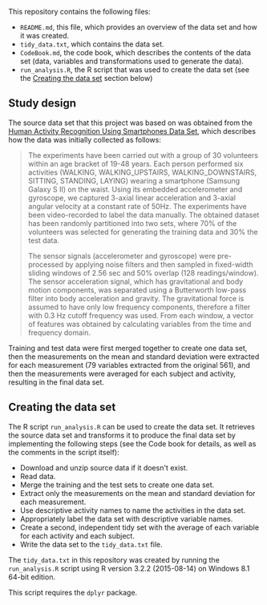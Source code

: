 
This repository contains the following files:

- `README.md`, this file, which provides an overview of the data set and how it was created.
- `tidy_data.txt`, which contains the data set.
- `CodeBook.md`, the code book, which describes the contents of the data set (data, variables and transformations used to generate the data).
- `run_analysis.R`, the R script that was used to create the data set (see the [Creating the data set](#creating-data-set) section below) 

## Study design <a name="study-design"></a>

The source data set that this project was based on was obtained from the [Human Activity Recognition Using Smartphones Data Set](http://archive.ics.uci.edu/ml/datasets/Human+Activity+Recognition+Using+Smartphones#), which describes how the data was initially collected as follows:

> The experiments have been carried out with a group of 30 volunteers within an age bracket of 19-48 years. Each person performed six activities (WALKING, WALKING\_UPSTAIRS, WALKING\_DOWNSTAIRS, SITTING, STANDING, LAYING) wearing a smartphone (Samsung Galaxy S II) on the waist. Using its embedded accelerometer and gyroscope, we captured 3-axial linear acceleration and 3-axial angular velocity at a constant rate of 50Hz. The experiments have been video-recorded to label the data manually. The obtained dataset has been randomly partitioned into two sets, where 70% of the volunteers was selected for generating the training data and 30% the test data.
> 
> The sensor signals (accelerometer and gyroscope) were pre-processed by applying noise filters and then sampled in fixed-width sliding windows of 2.56 sec and 50% overlap (128 readings/window). The sensor acceleration signal, which has gravitational and body motion components, was separated using a Butterworth low-pass filter into body acceleration and gravity. The gravitational force is assumed to have only low frequency components, therefore a filter with 0.3 Hz cutoff frequency was used. From each window, a vector of features was obtained by calculating variables from the time and frequency domain.

Training and test data were first merged together to create one data set, then the measurements on the mean and standard deviation were extracted for each measurement (79 variables extracted from the original 561), and then the measurements were averaged for each subject and activity, resulting in the final data set.

## Creating the data set <a name="creating-data-set"></a>

The R script `run_analysis.R` can be used to create the data set. It retrieves the source data set and transforms it to produce the final data set by implementing the following steps (see the Code book for details, as well as the comments in the script itself):

- Download and unzip source data if it doesn't exist.
- Read data.
- Merge the training and the test sets to create one data set.
- Extract only the measurements on the mean and standard deviation for each measurement.
- Use descriptive activity names to name the activities in the data set.
- Appropriately label the data set with descriptive variable names.
- Create a second, independent tidy set with the average of each variable for each activity and each subject.
- Write the data set to the `tidy_data.txt` file.

The `tidy_data.txt` in this repository was created by running the `run_analysis.R` script using R version 3.2.2 (2015-08-14) on Windows 8.1 64-bit edition.

This script requires the `dplyr` package.
